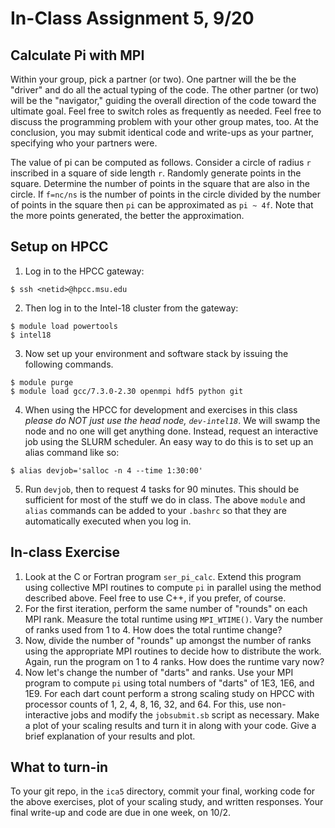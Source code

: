 # In-Class Assignment 5, 9/20

## Calculate Pi with MPI

Within your group, pick a partner (or two). One partner will the be the "driver" and do all the actual typing of the code. The other partner (or two) will be the "navigator," guiding the overall direction of the code toward the ultimate goal. Feel free to switch roles as frequently as needed. Feel free to discuss the programming problem with your other group mates, too. At the conclusion, you may submit identical code and write-ups as your partner, specifying who your partners were.

The value of pi can be computed as follows. Consider a circle of radius `r` inscribed in a square of side length `r`. Randomly generate points in the square. Determine the number of points in the square that are also in the circle. If `f=nc/ns` is the number of points in the circle divided by the number of points in the square then `pi` can be approximated as `pi ~ 4f`. Note that the more points generated, the better the approximation.

## Setup on HPCC

1. Log in to the HPCC gateway:

```
$ ssh <netid>@hpcc.msu.edu
```

2. Then log in to the Intel-18 cluster from the gateway:

```
$ module load powertools
$ intel18
```

3. Now set up your environment and software stack by issuing the following commands.

```
$ module purge
$ module load gcc/7.3.0-2.30 openmpi hdf5 python git
```

4. When using the HPCC for development and exercises in this class _please do NOT just use the head node, `dev-intel18`_. We will swamp the node and no one will get anything done. Instead, request an interactive job using the SLURM scheduler. An easy way to do this is to set up an alias command like so:

```
$ alias devjob='salloc -n 4 --time 1:30:00'
```

5. Run `devjob`, then to request 4 tasks for 90 minutes. This should be sufficient for most of the stuff we do in class. The above `module` and `alias` commands can be added to your `.bashrc` so that they are automatically executed when you log in.

## In-class Exercise

1. Look at the C or Fortran program `ser_pi_calc`. Extend this program using collective MPI routines to compute `pi` in parallel using the method described above. Feel free to use C++, if you prefer, of course.
2. For the first iteration, perform the same number of "rounds" on each MPI rank. Measure the total runtime using `MPI_WTIME()`. Vary the number of ranks used from 1 to 4. How does the total runtime change?
3. Now, divide the number of "rounds" up amongst the number of ranks using the appropriate MPI routines to decide how to distribute the work. Again, run the program on 1 to 4 ranks. How does the runtime vary now?
4. Now let's change the number of "darts" and ranks. Use your MPI program to compute `pi` using total numbers of "darts" of 1E3, 1E6, and 1E9\. For each dart count perform a strong scaling study on HPCC with processor counts of 1, 2, 4, 8, 16, 32, and 64\. For this, use non-interactive jobs and modify the `jobsubmit.sb` script as necessary. Make a plot of your scaling results and turn it in along with your code. Give a brief explanation of your results and plot.

## What to turn-in

To your git repo, in the `ica5` directory, commit your final, working code for the above exercises, plot of your scaling study, and written responses. Your final write-up and code are due in one week, on 10/2.
